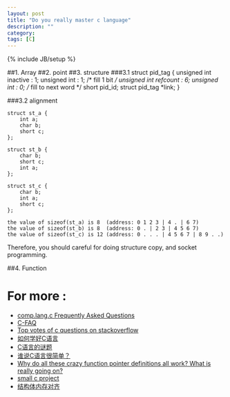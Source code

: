 ```yaml
---
layout: post
title: "Do you really master c language"
description: ""
category: 
tags: [C]
---
```

{% include JB/setup %}

##1. Array
##2. point
##3. structure
###3.1 
	struct pid_tag {
		unsigned int inactive : 1;
		unsigned int          : 1; /* fill 1 bit */
		unsigned int refcount : 6;
		unsigned int          : 0; /* fill to next word */
        short pid_id;
		struct pid_tag *link;
	}

###3.2 alignment

	struct st_a {
		int a;
		char b;
		short c;
	};

	struct st_b {
		char b;
		short c;
		int a;
	};

	struct st_c {
		char b;
		int a;
		short c;
	};

	the value of sizeof(st_a) is 8  (address: 0 1 2 3 | 4 . | 6 7)
	the value of sizeof(st_b) is 8  (address: 0 . | 2 3 | 4 5 6 7)
	the value of sizeof(st_c) is 12 (address: 0 . . . | 4 5 6 7 | 8 9 . .)

Therefore, you should careful for doing structure copy, and socket programming.


##4. Function

# For more : 
* [comp.lang.c Frequently Asked Questions](http://c-faq.com/index.html)
* [C-FAQ](ftp://rtfm.mit.edu/pub/usenet-by-group/news.answers/C-faq/faq)
* [Top votes of c questions on stackoverflow](http://stackoverflow.com/questions/tagged/c?sort=votes&pagesize=15)
* [如何学好C语言](http://coolshell.cn/articles/4102.html)
* [C语言的谜题](http://coolshell.cn/articles/945.html)
* [谁说C语言很简单？](http://coolshell.cn/articles/873.html)
* [Why do all these crazy function pointer definitions all work? What is really going on?](http://stackoverflow.com/questions/6893285/why-do-all-these-crazy-function-pointer-definitions-all-work-what-is-really-goi)
* [small c project](http://programmers.stackexchange.com/questions/62502/small-c-projects)
* [结构体内存对齐](http://blog.csdn.net/zhaori/article/details/7659268)
